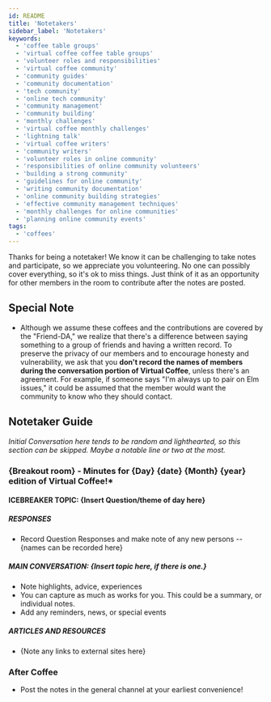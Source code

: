 ```yaml
---
id: README
title: 'Notetakers'
sidebar_label: 'Notetakers'
keywords:
  - 'coffee table groups'
  - 'virtual coffee coffee table groups'
  - 'volunteer roles and responsibilities'
  - 'virtual coffee community'
  - 'community guides'
  - 'community documentation'
  - 'tech community'
  - 'online tech community'
  - 'community management'
  - 'community building'
  - 'monthly challenges'
  - 'virtual coffee monthly challenges'
  - 'lightning talk'
  - 'virtual coffee writers'
  - 'community writers'
  - 'volunteer roles in online community'
  - 'responsibilities of online community volunteers'
  - 'building a strong community'
  - 'guidelines for online community'
  - 'writing community documentation'
  - 'online community building strategies'
  - 'effective community management techniques'
  - 'monthly challenges for online communities'
  - 'planning online community events'
tags:
  - 'coffees'
---
```


Thanks for being a notetaker! We know it can be challenging to take notes and participate, so we appreciate you volunteering. No one can possibly cover everything, so it's ok to miss things. Just think of it as an opportunity for other members in the room to contribute after the notes are posted.

## Special Note

- Although we assume these coffees and the contributions are covered by the "Friend-DA," we realize that there's a difference between saying something to a group of friends and having a written record. To preserve the privacy of our members and to encourage honesty and vulnerability, we ask that you **don't record the names of members during the conversation portion of Virtual Coffee**, unless there's an agreement. For example, if someone says "I'm always up to pair on Elm issues," it could be assumed that the member would want the community to know who they should contact.

## Notetaker Guide

_Initial Conversation here tends to be random and lighthearted, so this section can be skipped. Maybe a notable line or two at the most._

### \{Breakout room\} - Minutes for \{Day\} \{date\} \{Month\} \{year\} edition of Virtual Coffee!\*

#### ICEBREAKER TOPIC: \{Insert Question/theme of day here\}

##### RESPONSES

- Record Question Responses and make note of any new persons -- \{names can be recorded here\}

##### MAIN CONVERSATION: \{Insert topic here, if there is one.\}

- Note highlights, advice, experiences
- You can capture as much as works for you. This could be a summary, or individual notes.
- Add any reminders, news, or special events

##### ARTICLES AND RESOURCES

- \{Note any links to external sites here\}

### After Coffee

- Post the notes in the general channel at your earliest convenience!
